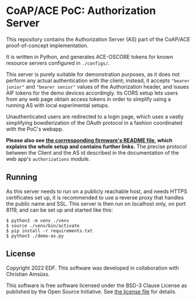 CoAP/ACE PoC: Authorization Server
==================================

This repository contains the Authorization Server (AS) part of the CoAP/ACE proof-of-concept implementation.

It is written in Python,
and generates ACE-OSCORE tokens for known resource servers configured in `./configs/`.

This server is purely suitable for demonstration purposes,
as it does not perform any actual authentication with the client;
instead, it accepts `"bearer junior"` and `"bearer senior"` values of the Authorization header,
and issues AIF tokens for the demo devices accordingly.
Its CORS setup lets users from any web page obtain access tokens
in order to simplify using a running AS with local experimental setups.

Unauthenticated users are redirected to a login page,
which uses a vastly simplifying bowdlerization of the OAuth protocol in a fashion coordinated with the PoC's webapp.

**Please also see
[the corrresponding firmware's README file],
which explains the whole setup and contains further links.**
The precise protocol between the Client and the AS id described
in the documentation of the web app's `authorizations` module.

[the corrresponding firmware's README file]: https://gitlab.com/oscore/coap-ace-poc-firmware/-/blob/main/README.md

Running
-------

As this server needs to run on a publicly reachable host,
and needs HTTPS certificates set up,
it is recommended to use a reverse proxy that handles the public name and SSL.
This server is then run on localhost only, on port 8119,
and can be set up and started like this:

```shell
$ python3 -m venv ./venv
$ source ./venv/bin/activate
$ pip install -r requirements.txt
$ python3 ./demo-as.py
```

License
-------

Copyright 2022 EDF. This software was developed in collaboration with Christian Amsüss.

This software is free software licensed under the BSD-3 Clause License as
published by the Open Source Initiative. See [the license file](LICENSE.md) for details.
